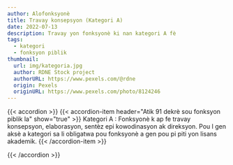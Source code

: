 ```yaml
---
author: Alofonksyonè
title: Travay konsepsyon (Kategori A)
date: 2022-07-13
description: Travay yon fonksyonè ki nan kategori A fè
tags:
  - kategori
  - fonksyon piblik
thumbnail:
  url: img/kategoria.jpg
  author: RDNE Stock project
  authorURL: https://www.pexels.com/@rdne
  origin: Pexels
  originURL: https://www.pexels.com/photo/8124246
---
```


{{< accordion >}}
  {{< accordion-item header="Atik 91 dekrè sou fonksyon piblik la" show="true" >}}
  Kategori A : Fonksyonè k ap fe travay konsepsyon, elaborasyon, sentèz epi kowodinasyon ak direksyon. Pou l gen aksè a kategori sa li obligatwa pou fonksyonè a gen pou pi piti yon lisans akademik.
  {{< /accordion-item >}}
  <!-- {{< accordion-item header="Accordion Item #3" >}}
    This is the third item's accordion body.
  {{< /accordion-item >}} -->
{{< /accordion >}}

